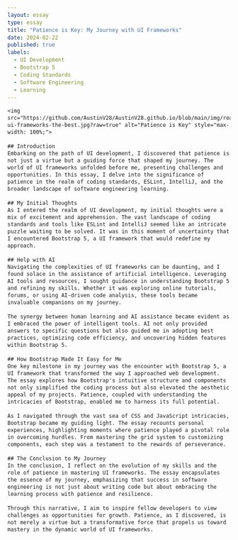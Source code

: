```yaml
---
layout: essay
type: essay
title: "Patience is Key: My Journey with UI Frameworks"
date: 2024-02-22
published: true
labels:
  - UI Development
  - Bootstrap 5
  - Coding Standards
  - Software Engineering
  - Learning
---
```

    <img src="https://github.com/AustinV28/AustinV28.github.io/blob/main/img/react-ui-frameworks-the-best.jpg?raw=true" alt="Patience is Key" style="max-width: 100%;">
    
    ## Introduction
    Embarking on the path of UI development, I discovered that patience is not just a virtue but a guiding force that shaped my journey. The world of UI frameworks unfolded before me, presenting challenges and opportunities. In this essay, I delve into the significance of patience in the realm of coding standards, ESLint, IntelliJ, and the broader landscape of software engineering learning.

    ## My Initial Thoughts
    As I entered the realm of UI development, my initial thoughts were a mix of excitement and apprehension. The vast landscape of coding standards and tools like ESLint and IntelliJ seemed like an intricate puzzle waiting to be solved. It was in this moment of uncertainty that I encountered Bootstrap 5, a UI framework that would redefine my approach.

    ## Help with AI
    Navigating the complexities of UI frameworks can be daunting, and I found solace in the assistance of artificial intelligence. Leveraging AI tools and resources, I sought guidance in understanding Bootstrap 5 and refining my skills. Whether it was exploring online tutorials, forums, or using AI-driven code analysis, these tools became invaluable companions on my journey.

    The synergy between human learning and AI assistance became evident as I embraced the power of intelligent tools. AI not only provided answers to specific questions but also guided me in adopting best practices, optimizing code efficiency, and uncovering hidden features within Bootstrap 5.

    ## How Bootstrap Made It Easy for Me
    One key milestone in my journey was the encounter with Bootstrap 5, a UI framework that transformed the way I approached web development. The essay explores how Bootstrap's intuitive structure and components not only simplified the coding process but also elevated the aesthetic appeal of my projects. Patience, coupled with understanding the intricacies of Bootstrap, enabled me to harness its full potential.

    As I navigated through the vast sea of CSS and JavaScript intricacies, Bootstrap became my guiding light. The essay recounts personal experiences, highlighting moments where patience played a pivotal role in overcoming hurdles. From mastering the grid system to customizing components, each step was a testament to the rewards of perseverance.

    ## The Conclusion to My Journey
    In the conclusion, I reflect on the evolution of my skills and the role of patience in mastering UI frameworks. The essay encapsulates the essence of my journey, emphasizing that success in software engineering is not just about writing code but about embracing the learning process with patience and resilience.

    Through this narrative, I aim to inspire fellow developers to view challenges as opportunities for growth. Patience, as I discovered, is not merely a virtue but a transformative force that propels us toward mastery in the dynamic world of UI frameworks.
  </div>
</div>
